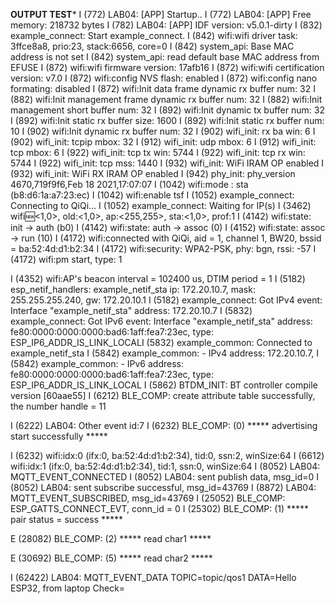 **********OUTPUT TEST***********
I (772) LAB04: [APP] Startup..
I (772) LAB04: [APP] Free memory: 218732 bytes
I (782) LAB04: [APP] IDF version: v5.0.1-dirty
I (832) example_connect: Start example_connect.
I (842) wifi:wifi driver task: 3ffce8a8, prio:23, stack:6656, core=0
I (842) system_api: Base MAC address is not set
I (842) system_api: read default base MAC address from EFUSE
I (872) wifi:wifi firmware version: 17afb16
I (872) wifi:wifi certification version: v7.0
I (872) wifi:config NVS flash: enabled
I (872) wifi:config nano formating: disabled
I (872) wifi:Init data frame dynamic rx buffer num: 32
I (882) wifi:Init management frame dynamic rx buffer num: 32
I (882) wifi:Init management short buffer num: 32
I (892) wifi:Init dynamic tx buffer num: 32
I (892) wifi:Init static rx buffer size: 1600
I (892) wifi:Init static rx buffer num: 10
I (902) wifi:Init dynamic rx buffer num: 32
I (902) wifi_init: rx ba win: 6
I (902) wifi_init: tcpip mbox: 32
I (912) wifi_init: udp mbox: 6
I (912) wifi_init: tcp mbox: 6
I (922) wifi_init: tcp tx win: 5744
I (922) wifi_init: tcp rx win: 5744
I (922) wifi_init: tcp mss: 1440
I (932) wifi_init: WiFi IRAM OP enabled
I (932) wifi_init: WiFi RX IRAM OP enabled
I (942) phy_init: phy_version 4670,719f9f6,Feb 18 2021,17:07:07
I (1042) wifi:mode : sta (b8:d6:1a:a7:23:ec)
I (1042) wifi:enable tsf
I (1052) example_connect: Connecting to QiQi...
I (1052) example_connect: Waiting for IP(s)
I (3462) wifi:new:<1,0>, old:<1,0>, ap:<255,255>, sta:<1,0>, prof:1
I (4142) wifi:state: init -> auth (b0)
I (4142) wifi:state: auth -> assoc (0)
I (4152) wifi:state: assoc -> run (10)
I (4172) wifi:connected with QiQi, aid = 1, channel 1, BW20, bssid = ba:52:4d:d1:b2:34
I (4172) wifi:security: WPA2-PSK, phy: bgn, rssi: -57
I (4172) wifi:pm start, type: 1

I (4352) wifi:AP's beacon interval = 102400 us, DTIM period = 1
I (5182) esp_netif_handlers: example_netif_sta ip: 172.20.10.7, mask: 255.255.255.240, gw: 172.20.10.1
I (5182) example_connect: Got IPv4 event: Interface "example_netif_sta" address: 172.20.10.7
I (5832) example_connect: Got IPv6 event: Interface "example_netif_sta" address: fe80:0000:0000:0000:bad6:1aff:fea7:23ec, type: ESP_IP6_ADDR_IS_LINK_LOCALI (5832) example_common: Connected to example_netif_sta
I (5842) example_common: - IPv4 address: 172.20.10.7,
I (5842) example_common: - IPv6 address: fe80:0000:0000:0000:bad6:1aff:fea7:23ec, type: ESP_IP6_ADDR_IS_LINK_LOCAL
I (5862) BTDM_INIT: BT controller compile version [60aae55]
I (6212) BLE_COMP: create attribute table successfully, the number handle = 11

I (6222) LAB04: Other event id:7
I (6232) BLE_COMP: (0) ***** advertising start successfully ***** 

I (6232) wifi:<ba-add>idx:0 (ifx:0, ba:52:4d:d1:b2:34), tid:0, ssn:2, winSize:64
I (6612) wifi:<ba-add>idx:1 (ifx:0, ba:52:4d:d1:b2:34), tid:1, ssn:0, winSize:64
I (8052) LAB04: MQTT_EVENT_CONNECTED
I (8052) LAB04: sent publish data, msg_id=0
I (8052) LAB04: sent subscribe successful, msg_id=43769
I (8872) LAB04: MQTT_EVENT_SUBSCRIBED, msg_id=43769
I (25052) BLE_COMP: ESP_GATTS_CONNECT_EVT, conn_id = 0
I (25302) BLE_COMP: (1) ***** pair status = success ***** 

E (28082) BLE_COMP: (2) ***** read char1 ***** 

E (30692) BLE_COMP: (5) ***** read char2 ***** 

I (62422) LAB04: MQTT_EVENT_DATA
TOPIC=topic/qos1
DATA=Hello ESP32, from laptop
Check=
